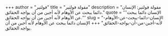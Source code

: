 +++
author = "فولتير"
title = "مقولة فولتير"
description = "مقولة فولتير: الإنسان دائما يبحث عن الأوهام لأنه أجبن من أن يواجه الحقائق."
quote = '''الإنسان دائما يبحث عن الأوهام لأنه أجبن من أن يواجه الحقائق.''' 
slug = "الإنسان-دائما-يبحث-عن-الأوهام-لأنه-أجبن-من-أن-يواجه-الحقائق"
+++
الإنسان دائما يبحث عن الأوهام لأنه أجبن من أن يواجه الحقائق.

